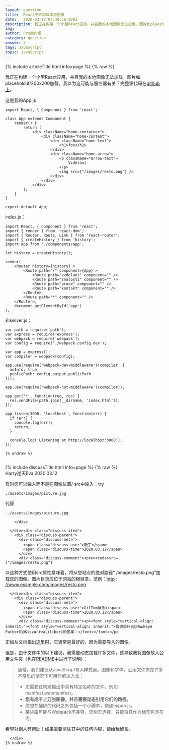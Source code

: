 ```yaml
---
layout: question
title:  React不会加载本地图像
date:   2020-03-12T07:48:56.000Z
description: 我正在构建一个小型React应用，并且我的本地图像无法加载。图片如placehold.it/200x200加载。我以为这可能与服务器有关？完整源代码在gi...
img: 
author: Pro西门樱
category: question
answer: 3
tags: JavaScript
topic: JavaScript
---
```

<div class="article-root">
  <div class="article">
    {% include articleTitle.html info=page %}
    {% raw %}
    <div class="article-content"><p><font style="vertical-align: inherit;"><font style="vertical-align: inherit;">我正在构建一个小型React应用，并且我的本地图像无法加载。</font><font style="vertical-align: inherit;">图片如placehold.it/200x200加载。</font><font style="vertical-align: inherit;">我以为这可能与服务器有关？</font><font style="vertical-align: inherit;">完整源代码在</font></font><a href="https://github.com/Baza58/react-app" rel="noreferrer"><font style="vertical-align: inherit;"><font style="vertical-align: inherit;">github上</font></font></a><font style="vertical-align: inherit;"><font style="vertical-align: inherit;">。</font></font></p>

<p><font style="vertical-align: inherit;"><font style="vertical-align: inherit;">这是我的App.js</font></font></p>

<pre><code>import React, { Component } from 'react';<font></font>
<font></font>
class App extends Component {<font></font>
    render() {<font></font>
        return (<font></font>
            &lt;div className="home-container"&gt;<font></font>
                &lt;div className="home-content"&gt;<font></font>
                    &lt;div className="home-text"&gt;<font></font>
                        &lt;h1&gt;foo&lt;/h1&gt;<font></font>
                    &lt;/div&gt;<font></font>
                    &lt;div className="home-arrow"&gt;<font></font>
                        &lt;p className="arrow-text"&gt;<font></font>
                            Vzdělání<font></font>
                        &lt;/p&gt;<font></font>
                        &lt;img src={"/images/resto.png"} /&gt;<font></font>
                    &lt;/div&gt;<font></font>
                &lt;/div&gt;<font></font>
            &lt;/div&gt;<font></font>
        );<font></font>
    }<font></font>
}<font></font>
<font></font>
export default App;<font></font>
</code></pre>

<p><font style="vertical-align: inherit;"><font style="vertical-align: inherit;">index.js：</font></font></p>

<pre><code>import React, { Component } from 'react';<font></font>
import { render } from 'react-dom';<font></font>
import { Router, Route, Link } from 'react-router';<font></font>
import { createHistory } from 'history';<font></font>
import App from './components/app';<font></font>
<font></font>
let history = createHistory();<font></font>
<font></font>
render(<font></font>
    &lt;Router history={history} &gt;<font></font>
        &lt;Route path="/" component={App} &gt;<font></font>
            &lt;Route path="vzdelani" component="" /&gt;<font></font>
            &lt;Route path="znalosti" component="" /&gt;<font></font>
            &lt;Route path="prace" component="" /&gt;<font></font>
            &lt;Route path="kontakt" component="" /&gt;<font></font>
        &lt;/Route&gt;<font></font>
        &lt;Route path="*" component="" /&gt;<font></font>
    &lt;/Router&gt;,<font></font>
    document.getElementById('app')<font></font>
);<font></font>
</code></pre>

<p><font style="vertical-align: inherit;"><font style="vertical-align: inherit;">和server.js：</font></font></p>

<pre><code>var path = require('path');<font></font>
var express = require('express');<font></font>
var webpack = require('webpack');<font></font>
var config = require('./webpack.config.dev');<font></font>
<font></font>
var app = express();<font></font>
var compiler = webpack(config);<font></font>
<font></font>
app.use(require('webpack-dev-middleware')(compiler, {<font></font>
  noInfo: true,<font></font>
  publicPath: config.output.publicPath<font></font>
}));<font></font>
<font></font>
app.use(require('webpack-hot-middleware')(compiler));<font></font>
<font></font>
app.get('*', function(req, res) {<font></font>
  res.sendFile(path.join(__dirname, 'index.html'));<font></font>
});<font></font>
<font></font>
app.listen(3000, 'localhost', function(err) {<font></font>
  if (err) {<font></font>
    console.log(err);<font></font>
    return;<font></font>
  }<font></font>
<font></font>
  console.log('Listening at http://localhost:3000');<font></font>
});<font></font>
</code></pre></div>
    {% endraw %}
  </div>
  <p style="height: 0;width:0;overflow: hidden;"> 第1087篇《React不会加载本地图像》来自Winter(https://github.com/aiyld/aiyld.github.io)的站点</p>
  <div class="discuss-wrapper">
    {% include discussTitle.html info=page %}
    {% raw %}
    <div class="discuss-item">
        <div class="discuss-parent">
          <div class="discuss-meta">
            <span class="discuss-user">Harry逆天Eva</span>
            <span class="discuss-time">2020.03.12</span>
          </div>
          <div class="discuss-comment"><p><font style="vertical-align: inherit;"><font style="vertical-align: inherit;">有时您可以输入而不是在图像位置/ src中输入：try</font></font></p>

<pre><code>./assets/images/picture.jpg
</code></pre>

<p><font style="vertical-align: inherit;"><font style="vertical-align: inherit;">代替</font></font></p>

<pre><code>../assets/images/picture.jpg
</code></pre></div>
        </div>
        
      </div><div class="discuss-item">
        <div class="discuss-parent">
          <div class="discuss-meta">
            <span class="discuss-user">斯丁</span>
            <span class="discuss-time">2020.03.12</span>
          </div>
          <div class="discuss-comment"><pre><code>src={"/images/resto.png"}
</code></pre>

<p><font style="vertical-align: inherit;"><font style="vertical-align: inherit;">以这种方式使用src属性意味着，将从您站点的绝对路径“ /images/resto.png”加载您的图像。</font><font style="vertical-align: inherit;">图片目录应位于网站的根目录。</font><font style="vertical-align: inherit;">范例：</font><a href="http://www.example.com/images/resto.png" rel="nofollow noreferrer"><font style="vertical-align: inherit;">http</font></a><font style="vertical-align: inherit;"> : 
 </font></font><a href="http://www.example.com/images/resto.png" rel="nofollow noreferrer"><font style="vertical-align: inherit;"><font style="vertical-align: inherit;">//www.example.com/images/resto.png</font></font></a></p></div>
        </div>
        
      </div><div class="discuss-item">
        <div class="discuss-parent">
          <div class="discuss-meta">
            <span class="discuss-user">GilTom神乐</span>
            <span class="discuss-time">2020.03.12</span>
          </div>
          <div class="discuss-comment"><p><font style="vertical-align: inherit;"><font style="vertical-align: inherit;">我也想补充@Hawkeye Parker和@Kiszuriwalilibori的答案：</font></font></p>

<p><font style="vertical-align: inherit;"><font style="vertical-align: inherit;">正如从文档指出</font></font><a href="https://facebook.github.io/create-react-app/docs/adding-images-fonts-and-files" rel="nofollow noreferrer" title="在此处添加图像"><font style="vertical-align: inherit;"><font style="vertical-align: inherit;">这里</font></font></a><font style="vertical-align: inherit;"><font style="vertical-align: inherit;">时，它通常是最好的，因为需要导入的图像。</font></font></p>

<p><font style="vertical-align: inherit;"><font style="vertical-align: inherit;">但是，由于文件中的以下建议，我需要动态加载许多文件，这导致我将图像放入公用文件夹（</font></font><a href="https://facebook.github.io/create-react-app/docs/using-the-public-folder" rel="nofollow noreferrer"><font style="vertical-align: inherit;"><font style="vertical-align: inherit;">也在README</font></font></a><font style="vertical-align: inherit;"><font style="vertical-align: inherit;">中进行了说明）：</font></font></p>

<blockquote>
  <p><font style="vertical-align: inherit;"><font style="vertical-align: inherit;">通常，我们建议从JavaScript导入样式表，图像和字体。</font><font style="vertical-align: inherit;">公用文件夹在许多不常见的情况下可用作解决方法：</font></font></p>
  
  <ul>
  <li><font style="vertical-align: inherit;"><font style="vertical-align: inherit;">您需要在构建输出中具有特定名称的文件，例如manifest.webmanifest。</font></font></li>
  <li><strong><font style="vertical-align: inherit;"><font style="vertical-align: inherit;">您有成千上万张图像，并且需要动态引用它们的路径。</font></font></strong></li>
  <li><font style="vertical-align: inherit;"><font style="vertical-align: inherit;">您想在捆绑的代码之外包括一个小脚本，例如expap.js。</font></font></li>
  <li><font style="vertical-align: inherit;"><font style="vertical-align: inherit;">某些库可能与Webpack不兼容，您别无选择，只能将其作为标签包含在内。</font></font></li>
  </ul>
</blockquote>

<p><font style="vertical-align: inherit;"><font style="vertical-align: inherit;">希望对别人有帮助！</font><font style="vertical-align: inherit;">如果需要清除其中的任何内容，请给我留言。</font></font></p></div>
        </div>
        
      </div>
    {% endraw %}
  </div>
<div>
